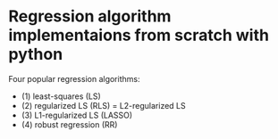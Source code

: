 # Regression algorithm implementaions from scratch with python

Four popular regression algorithms:  

- (1) least-squares (LS)  
- (2) regularized LS (RLS)  = L2-regularized LS
- (3) L1-regularized LS (LASSO)  
- (4) robust regression (RR)  
